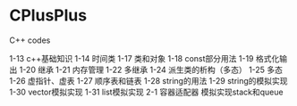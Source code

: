 # CPlusPlus
C++ codes

1-13 c++基础知识
1-14 时间类
1-17 类和对象
1-18 const部分用法
1-19 格式化输出
1-20 继承
1-21 内存管理
1-22 多继承
1-24 派生类的析构（多态）
1-25 多态
1-26 虚指针、虚表
1-27 顺序表和链表
1-28 string的用法
1-29 string的模拟实现
1-30 vector模拟实现
1-31 list模拟实现
2-1 容器适配器 模拟实现stack和queue
